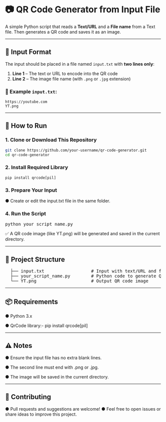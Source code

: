 # 📷 QR Code Generator from Input File

A simple Python script that reads a **Text/URL** and a **File name** from a Text file. Then generates a QR code and saves it as an image.

---

## 📝 Input Format

The input should be placed in a file named `input.txt` with **two lines only**:

1. **Line 1** – The text or URL to encode into the QR code  
2. **Line 2** – The image file name (with `.png` or `.jpg` extension)

### 🔹 Example `input.txt`:
```
https://youtube.com
YT.png
```

---

## 🚀 How to Run

### 1. Clone or Download This Repository

```bash
git clone https://github.com/your-username/qr-code-generator.git
cd qr-code-generator
```

### 2. Install Required Library
```
pip install qrcode[pil]
```

### 3. Prepare Your Input
● Create or edit the input.txt file in the same folder.

### 4. Run the Script
<pre>
python your_script_name.py
</pre>

✅ A QR code image (like YT.png) will be generated and saved in the current directory.

---

## 📂 Project Structure
<pre>
  ├── input.txt &nbsp;&nbsp;&nbsp;&nbsp;&nbsp;&nbsp;&nbsp;&nbsp;&nbsp;&nbsp;&nbsp;&nbsp;&nbsp;&nbsp;&nbsp;&nbsp; # Input with text/URL and filename 
  ├── your_script_name.py &nbsp;&nbsp; &nbsp;&nbsp;&nbsp;&nbsp;# Python code to generate QR 
  └── YT.png &nbsp;&nbsp;&nbsp;&nbsp;&nbsp;&nbsp;&nbsp;&nbsp;&nbsp;&nbsp;&nbsp;&nbsp;&nbsp;&nbsp;&nbsp;&nbsp;&nbsp;&nbsp;&nbsp; # Output QR code image
</pre>


---

## 📦 Requirements
● Python 3.x

● QrCode library:- pip install qrcode[pil]

---

## ⚠️ Notes
● Ensure the input file has no extra blank lines.

● The second line must end with .png or .jpg.

● The image will be saved in the current directory.

---

## 🙌 Contributing
● Pull requests and suggestions are welcome!
● Feel free to open issues or share ideas to improve this project.



